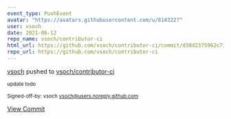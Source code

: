 ```yaml
---
event_type: PushEvent
avatar: "https://avatars.githubusercontent.com/u/814322?"
user: vsoch
date: 2021-06-12
repo_name: vsoch/contributor-ci
html_url: https://github.com/vsoch/contributor-ci/commit/d38d2375962c7353c0bc3490184f4af3a70f3991
repo_url: https://github.com/vsoch/contributor-ci
---
```


<a href='https://github.com/vsoch' target='_blank'>vsoch</a> pushed to <a href='https://github.com/vsoch/contributor-ci' target='_blank'>vsoch/contributor-ci</a>

<small>update todo

Signed-off-by: vsoch <vsoch@users.noreply.github.com></small>

<a href='https://github.com/vsoch/contributor-ci/commit/d38d2375962c7353c0bc3490184f4af3a70f3991' target='_blank'>View Commit</a>